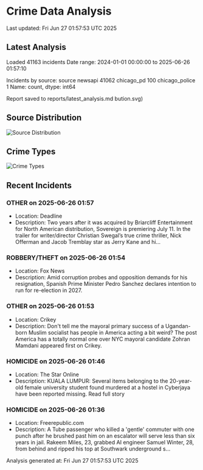 # Crime Data Analysis
Last updated: Fri Jun 27 01:57:53 UTC 2025

## Latest Analysis

Loaded 41163 incidents
Date range: 2024-01-01 00:00:00 to 2025-06-26 01:57:10

Incidents by source:
source
newsapi           41062
chicago_pd          100
chicago_police        1
Name: count, dtype: int64

Report saved to reports/latest_analysis.md
bution.svg)

## Source Distribution
![Source Distribution](images/source_distribution.svg)

## Crime Types
![Crime Types](images/crime_types.svg)

## Recent Incidents

### OTHER on 2025-06-26 01:57
- Location: Deadline
- Description: Two years after it was acquired by Briarcliff Entertainment for North American distribution, Sovereign is premiering July 11. In the trailer for writer/director Christian Swegal’s true crime thriller, Nick Offerman and Jacob Tremblay star as Jerry Kane and hi…


### ROBBERY/THEFT on 2025-06-26 01:54
- Location: Fox News
- Description: Amid corruption probes and opposition demands for his resignation, Spanish Prime Minister Pedro Sanchez declares intention to run for re-election in 2027.


### OTHER on 2025-06-26 01:53
- Location: Crikey
- Description: Don't tell me the mayoral primary success of a Ugandan-born Muslim socialist has people in America acting a bit weird?
The post America has a totally normal one over NYC mayoral candidate Zohran Mamdani appeared first on Crikey.


### HOMICIDE on 2025-06-26 01:46
- Location: The Star Online
- Description: KUALA LUMPUR: Several items belonging to the 20-year-old female university student found murdered at a hostel in Cyberjaya have been reported missing. Read full story


### HOMICIDE on 2025-06-26 01:36
- Location: Freerepublic.com
- Description: A Tube passenger who killed a 'gentle' commuter with one punch after he brushed past him on an escalator will serve less than six years in jail. Rakeem Miles, 23, grabbed AI engineer Samuel Winter, 28, from behind and ripped his top at Southwark underground s…

Analysis generated at: Fri Jun 27 01:57:53 UTC 2025
